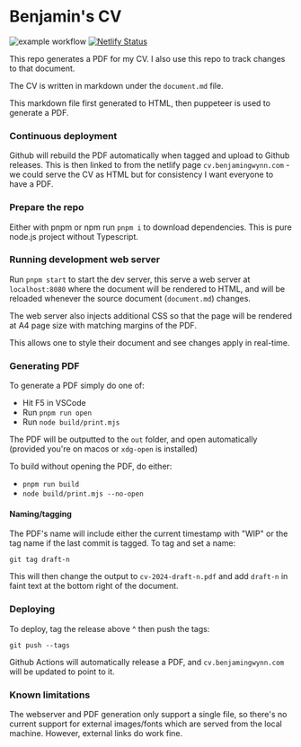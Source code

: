 # Benjamin's CV

![example workflow](https://github.com/benjamingwynn/cv/actions/workflows/build-deploy.yml/badge.svg)
[![Netlify Status](https://api.netlify.com/api/v1/badges/32e94a93-3d5a-4742-a669-d845b450666b/deploy-status)](https://app.netlify.com/sites/bgcv/deploys)

This repo generates a PDF for my CV. I also use this repo to track changes to that document.

The CV is written in markdown under the `document.md` file.

This markdown file first generated to HTML, then puppeteer is used to generate a PDF.

### Continuous deployment

Github will rebuild the PDF automatically when tagged and upload to Github releases. This is then linked to from the netlify page `cv.benjamingwynn.com` - we could serve the CV as HTML but for consistency I want everyone to have a PDF.

### Prepare the repo

Either with pnpm or npm run `pnpm i` to download dependencies. This is pure node.js project without Typescript.

### Running development web server

Run `pnpm start` to start the dev server, this serve a web server at `localhost:8080` where the document will be rendered to HTML, and will be reloaded whenever the source document (`document.md`) changes.

The web server also injects additional CSS so that the page will be rendered at A4 page size with matching margins of the PDF.

This allows one to style their document and see changes apply in real-time.

### Generating PDF

To generate a PDF simply do one of:

- Hit F5 in VSCode
- Run `pnpm run open`
- Run `node build/print.mjs`

The PDF will be outputted to the `out` folder, and open automatically (provided you're on macos or `xdg-open` is installed)

To build without opening the PDF, do either:

- `pnpm run build`
- `node build/print.mjs --no-open`

#### Naming/tagging

The PDF's name will include either the current timestamp with "WIP" or the tag name if the last commit is tagged. To tag and set a name:

```
git tag draft-n
```

This will then change the output to `cv-2024-draft-n.pdf` and add `draft-n` in faint text at the bottom right of the document.

### Deploying

To deploy, tag the release above ^ then push the tags:

```
git push --tags
```

Github Actions will automatically release a PDF, and `cv.benjamingwynn.com` will be updated to point to it.

### Known limitations

The webserver and PDF generation only support a single file, so there's no current support for external images/fonts which are served from the local machine. However, external links do work fine.